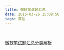 ```yaml
---
title: 微软笔试题汇总
date: 2015-03-26 15:09:50
tags: 算法
---
```


<br>

[微软笔试题汇总分类解析](https://www.jianshu.com/p/550f12a35b39)